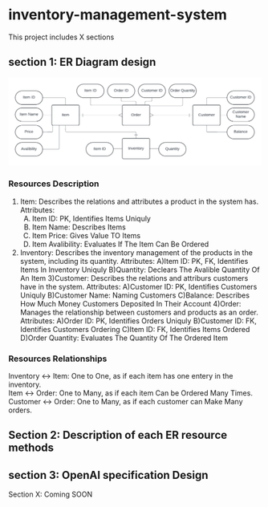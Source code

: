 # inventory-management-system

This project includes X sections

## section 1: ER Diagram design
![Alt text](ER_Diagram.png "ER Diagram")
### Resources Description
1. Item: Describes the relations and attributes a product in the system has.<br>
    Attributes:<br>
    <ol type="A">
    <li>Item ID: PK, Identifies Items Uniquly</li>
    <li>Item Name: Describes Items</li>
    <li>Item Price: Gives Value TO Items</li>
    <li>Item Avalibility: Evaluates If The Item Can Be Ordered</li>
    </ol>
2. Inventory: Describes the inventory management of the products in the system, including its quantity.
    Attributes:
    A)Item ID: PK, FK, Identifies Items In Inventory Uniquly
    B)Quantity: Declears The Avalible Quantity Of An Item
3)Customer: Describes the relations and attriburs customers have in the system.
    Attributes:
    A)Customer ID: PK, Identifies Customers Uniquly
    B)Customer Name: Naming Customers
    C)Balance: Describes How Much Money Customers Deposited In Their Account
4)Order: Manages the relationship between customers and products as an order.
    Attributes:
    A)Order ID: PK, Identifies Orders Uniquly
    B)Customer ID: FK, Identifies Customers Ordering
    C)Item ID: FK, Identifies Items Ordered
    D)Order Quantity: Evaluates The Quantity Of The Ordered Item
### Resources Relationships
Inventory <-> Item: One to One, as if each item has one entery in the inventory.<br>
Item <-> Order: One to Many, as if each item Can be Ordered Many Times.
Customer <-> Order: One to Many, as if each customer can Make Many orders.
## Section 2: Description of each ER resource methods

## section 3: OpenAI specification Design

Section X: Coming SOON
